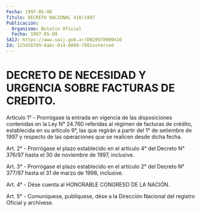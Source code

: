 ```yaml
---
Fecha: 1997-05-08
Título: DECRETO NACIONAL 410/1997
Publicación:
  Organismo: Boletín Oficial
  Fecha: 1997-05-09
SAIJ: https://www.saij.gob.ar/DN19970000410
Id: 123456789-0abc-014-0000-7991soterced
---
```

# DECRETO DE NECESIDAD Y URGENCIA SOBRE FACTURAS DE CREDITO.

<a id="1"></a>
Artículo 1° - Prorrógase la entrada en vigencia de las disposiciones contenidas en la Ley N° 24.760 referidas al régimen de facturas de crédito, establecida en su artículo 9°, las que regirán a partir del 1° de setiembre de 1997 y respecto de las operaciones que se realicen desde dicha fecha.

<a id="2"></a>
Art. 2° - Prorrógase el plazo establecido en el artículo 4° del Decreto N°  376/97 hasta el 30 de noviembre de 1997, inclusive.

<a id="3"></a>
Art. 3° - Prorrógase el plazo establecido en el artículo 2° del Decreto N°  377/97 hasta el 31 de marzo de 1998, inclusive.

<a id="4"></a>
Art. 4° - Dése cuenta al HONORABLE CONGRESO DE LA NACIÓN.

<a id="5"></a>
Art. 5° - Comuníquese, publíquese, dése a la Dirección Nacional del registro Oficial y archívese.